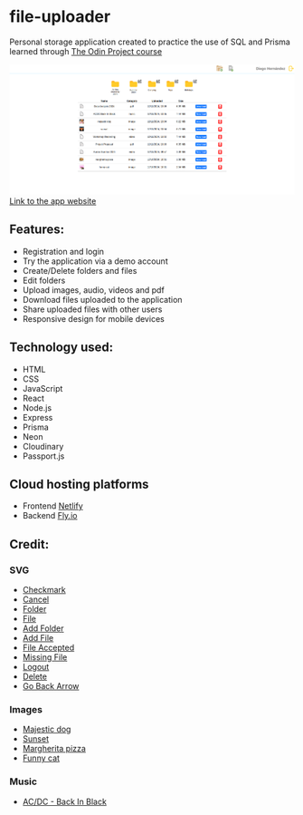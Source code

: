 # file-uploader

<p>Personal storage application created to practice the use of SQL and Prisma learned through <a href="https://www.theodinproject.com/lessons/nodejs-file-uploader" target="_blank">The Odin Project course</a></p>

<img src="./frontend/public/assets/images/app-image.png" alt="App image">
<a href="https://fluffy-druid-2a5c81.netlify.app/authentication-page" target="_blank">Link to the app website</a>

<h2>Features:</h2>

<ul>
    <li>Registration and login</li>
    <li>Try the application via a demo account</li>
    <li>Create/Delete folders and files</li>
    <li>Edit folders</li>
    <li>Upload images, audio, videos and pdf</li>
    <li>Download files uploaded to the application</li>
    <li>Share uploaded files with other users</li>
    <li>Responsive design for mobile devices</li>
</ul>

<h2>Technology used:</h2>

<ul>
    <li>HTML</li>
    <li>CSS</li>
    <li>JavaScript</li>
    <li>React</li>
    <li>Node.js</li>
    <li>Express</li>
    <li>Prisma</li>
    <li>Neon</li>
    <li>Cloudinary</li>
    <li>Passport.js</li>
</ul>

<h2>Cloud hosting platforms</h2>

<ul>
    <li>Frontend <a href="https://www.netlify.com/" target="_blank">Netlify</a></li>
    <li>Backend <a href="https://fly.io/" target="_blank">Fly.io</a></li>
</ul>

<h2>Credit:</h2>

<h3>SVG</H3>
<ul>
    <li><a href="https://www.svgrepo.com/svg/295320/checkmark" target="_blank">Checkmark</a></li>
    <li><a href="https://www.svgrepo.com/svg/513869/x-square" target="_blank">Cancel</a></li>
    <li><a href="https://www.svgrepo.com/svg/474852/folder" target="_blank">Folder</a></li>
    <li><a href="https://www.svgrepo.com/svg/384405/document-file-file-type-page-paper-sheet" target="_blank">File</a></li>
    <li><a href="https://www.svgrepo.com/svg/384363/add-folder" target="_blank">Add Folder</a></li>
    <li><a href="https://www.svgrepo.com/svg/159652/add-file" target="_blank">Add File</a></li>
    <li><a href="https://www.svgrepo.com/svg/447635/file-signed" target="_blank">File Accepted</a></li>
    <li><a href="https://www.svgrepo.com/svg/447632/file-error" target="_blank">Missing File</a></li>
    <li><a href="https://www.svgrepo.com/svg/502760/logout" target="_blank">Logout</a></li>
    <li><a href="https://www.svgrepo.com/svg/56478/recycle-bin" target="_blank">Delete</a></li>
    <li><a href="https://www.svgrepo.com/svg/247765/left-arrow-back" target="_blank">Go Back Arrow</a></li>
</ul>

<h3>Images</H3>
<ul>
    <li><a href="https://www.pexels.com/it-it/foto/pomerania-marrone-chiaro-adulto-732456/" target="_blank">Majestic dog</a></li>
    <li><a href="https://www.pexels.com/it-it/foto/mare-blu-calmo-durante-l-ora-d-oro-1212600/" target="_blank">Sunset</a></li>
    <li><a href="https://www.pexels.com/it-it/foto/pizza-margherita-con-lievito-madre-con-basilico-fresco-tritato-16890470/" target="_blank">Margherita pizza</a></li>
    <li><a href="https://www.pexels.com/it-it/foto/ritratto-adorabile-baffi-occhi-di-gatto-4587959/" target="_blank">Funny cat</a></li>
</ul>

<h3>Music</H3>
<ul>
    <li><a href="https://www.youtube.com/watch?v=pAgnJDJN4VA" target="_blank">AC/DC - Back In Black</a></li>
</ul>
